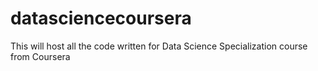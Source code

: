 # datasciencecoursera
This will host all the code written for Data Science Specialization course from Coursera
